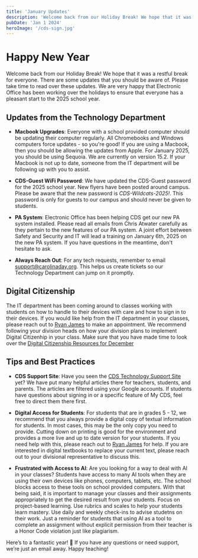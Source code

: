 ```yaml
---
title: 'January Updates'
description: 'Welcome back from our Holiday Break! We hope that it was a restful break for everyone. There are some updates that you should be aware of.'
pubDate: 'Jan 1 2024'
heroImage: '/cds-sign.jpg'
---
```

# Happy New Year

Welcome back from our Holiday Break! We hope that it was a restful break for everyone. There are some updates that you should be aware of. Please take time to read over these updates. We are very happy that Electronic Office has been working over the holidays to ensure that everyone has a pleasant start to the 2025 school year. 

## Updates from the Technology Department

- **Macbook Upgrades**: Everyone with a school provided computer should be updating their computer regularly. All Chromebooks and Windows computers force updates - so you're good! If you are using a Macbook, then you should be allowing the updates from Apple. For January 2025, you should be using Sequoia. We are currently on version 15.2. If your Macbook is not up to date, someone from the IT department will be following up with you to assist.

- **CDS-Guest WiFi Password**: We have updated the CDS-Guest password for the 2025 school year. New flyers have been posted around campus. Please be aware that the new password is *CDS-Wildcats-2025!*. This password is only for guests to our campus and should never be given to students.

- **PA System**: Electronic Office has been helping CDS get our new PA system installed. Please read all emails from Chris Atwater carefully as they pertain to the new features of our PA system. A joint effort between Safety and Security and IT will lead a training on January 6th, 2025 on the new PA system. If you have questions in the meantime, don't hesitate to ask. 

- **Always Reach Out**: For any tech requests, remember to email [support@carolinaday.org](mailto:support@carolinaday.org). This helps us create tickets so our Technology Department can jump on it promptly.

## Digital Citizenship

The IT department has been coming around to classes working with students on how to handle to their devices with care and how to sign in to their devices. If you would like help from the IT department in your classes, please reach out to [Ryan James](mailto:rjames@carolinaday.org) to make an appointment. We recommend following your division heads on how your division plans to implement Digital Citizenhip in your class. Make sure that you have made time to look over the [Digital Citizenship Resources for December](https://docs.google.com/document/d/1g_e6SaLkUo7MveOcaOA6benBmWojeQrGwVqq8tkdE8Y/edit?usp=sharing)

## Tips and Best Practices

- **CDS Support Site**: Have you seen the [CDS Technology Support Site](https://sites.google.com/carolinaday.org/cds-technology-support/home) yet? We have put many helpful articles there for teachers, students, and parents. The articles are filtered using your Google accounts. If students have questions about signing in or a specific feature of My CDS, feel free to direct them there first.

- **Digital Access for Students**: For students that are in grades 5 - 12, we recommend that you always provide a digital copy of textual information for students. In most cases, this may be the only copy you need to provide. Cutting down on printing is good for the environment and provides a more live and up to date version for your students. If you need help with this, please reach out to [Ryan James](mailto:rjames@carolinaday.org) for help. If you are interested in digital textbooks to replace your current text, please reach out to your divisional representative to discuss this.

- **Frustrated with Access to AI**: Are you looking for a way to deal with AI in your classes? Students have access to many AI tools when they are using their own devices like phones, computers, tablets, etc. The school blocks access to these tools on school provided computers. With that being said, it is important to manage your classes and their assignments appropriately to get the desired result from your students. Focus on project-based learning. Use rubrics and scales to help your students learn mastery. Use daily and weekly check-ins to advise studetns on their work. Just a reminder for students that using AI as a tool to complete an assignment without explicit permission from their teacher is a Honor Code violation just like plagiarism.

Here’s to a fantastic year! 🎉 If you have any questions or need support, we’re just an email away. Happy teaching!
